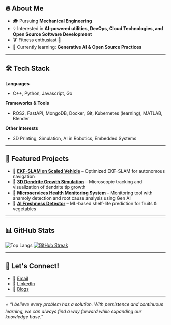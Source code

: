 ## 🔥 About Me  
- 🎓 Pursuing **Mechanical Engineering**  
- 💡 Interested in **AI-powered utilities, DevOps, Cloud Technologies, and Open Source Software Development**  
- 🏋️ Fitness enthusiast 💪  
- 🌱 Currently learning: **Generative AI & Open Source Practices**  

---

## 🛠️ Tech Stack  
**Languages**  
- C++, Python, Javascript, Go  

**Frameworks & Tools**  
- ROS2, FastAPI, MongoDB, Docker, Git, Kubernetes (learning), MATLAB, Blender  

**Other Interests**  
- 3D Printing, Simulation, AI in Robotics, Embedded Systems  

---

## 📂 Featured Projects  
- 🔷 **[EKF-SLAM on Scaled Vehicle](https://github.com/your-repo)** – Optimized EKF-SLAM for autonomous navigation  
- 🔷 **[3D Dendrite Growth Simulation](https://github.com/your-repo)** – Microscopic tracking and visualization of dendrite tip growth  
- 🔷 **[Microservices Health Monitoring System](https://github.com/rohanx01/Application-Health-Monitoring)** – Monitoring tool with anamoly detection and root cause analysis using Gen AI  
- 🔷 **[AI Freshness Detector](https://github.com/your-repo)** – ML-based shelf-life prediction for fruits & vegetables  

---

## 📊 GitHub Stats  
![Top Langs](https://github-readme-stats.vercel.app/api/top-langs/?username=rohanx01&layout=compact&theme=radical) 
[![GitHub Streak](https://streak-stats.demolab.com?user=rohanx01&theme=radical&hide_border=true&date_format=M%20j%5B%2C%20Y%5D)](https://git.io/streak-stats)

---

## 🤝 Let's Connect!  
- 📧 [Email](rohankumar.6143@gmail.com) 
- 💼 [LinkedIn](https://www.linkedin.com/in/rohankumar4510)   
- 📝 [Blogs](https://your-portfolio-link.com)  

---

⭐️ *“I believe every problem has a solution. With persistence and continuous learning, we can always find a way forward while expanding our knowledge base.”*

